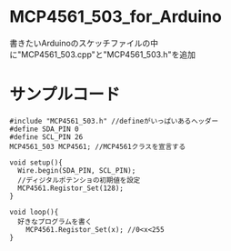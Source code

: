 # MCP4561_503_for_Arduino

書きたいArduinoのスケッチファイルの中に"MCP4561_503.cpp"と"MCP4561_503.h"を追加 <br>


# サンプルコード
```C++:title
#include "MCP4561_503.h" //defineがいっぱいあるヘッダー
#define SDA_PIN 0
#define SCL_PIN 26
MCP4561_503 MCP4561; //MCP4561クラスを宣言する

void setup(){
  Wire.begin(SDA_PIN, SCL_PIN);
  //ディジタルポテンショの初期値を設定
  MCP4561.Registor_Set(128);
}

void loop(){
  好きなプログラムを書く
    MCP4561.Registor_Set(x); //0<x<255
}
```
